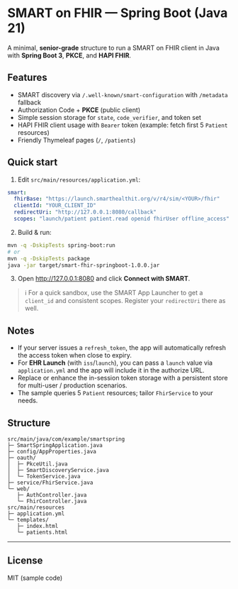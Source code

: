 # SMART on FHIR — Spring Boot (Java 21)

A minimal, **senior-grade** structure to run a SMART on FHIR client in Java with **Spring Boot 3**, **PKCE**, and **HAPI FHIR**.

## Features
- SMART discovery via `/.well-known/smart-configuration` with `/metadata` fallback
- Authorization Code + **PKCE** (public client)
- Simple session storage for `state`, `code_verifier`, and token set
- HAPI FHIR client usage with `Bearer` token (example: fetch first 5 `Patient` resources)
- Friendly Thymeleaf pages (`/`, `/patients`)

## Quick start

1) Edit `src/main/resources/application.yml`:
```yaml
smart:
  fhirBase: "https://launch.smarthealthit.org/v/r4/sim/<YOUR>/fhir"
  clientId: "YOUR_CLIENT_ID"
  redirectUri: "http://127.0.0.1:8080/callback"
  scopes: "launch/patient patient.read openid fhirUser offline_access"
```

2) Build & run:
```bash
mvn -q -DskipTests spring-boot:run
# or
mvn -q -DskipTests package
java -jar target/smart-fhir-springboot-1.0.0.jar
```

3) Open http://127.0.0.1:8080 and click **Connect with SMART**.

> ℹ️ For a quick sandbox, use the SMART App Launcher to get a `client_id` and consistent scopes. Register your `redirectUri` there as well.

## Notes
- If your server issues a `refresh_token`, the app will automatically refresh the access token when close to expiry.
- For **EHR Launch** (with `iss`/`launch`), you can pass a `launch` value via `application.yml` and the app will include it in the authorize URL.
- Replace or enhance the in-session token storage with a persistent store for multi-user / production scenarios.
- The sample queries 5 `Patient` resources; tailor `FhirService` to your needs.

## Structure
```
src/main/java/com/example/smartspring
├─ SmartSpringApplication.java
├─ config/AppProperties.java
├─ oauth/
│  ├─ PkceUtil.java
│  ├─ SmartDiscoveryService.java
│  └─ TokenService.java
├─ service/FhirService.java
└─ web/
   ├─ AuthController.java
   └─ FhirController.java
src/main/resources
├─ application.yml
└─ templates/
   ├─ index.html
   └─ patients.html
```

---

## License
MIT (sample code)
